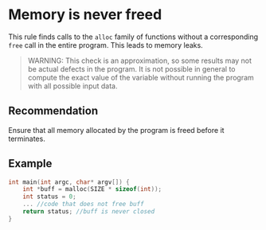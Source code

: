 # Memory is never freed
This rule finds calls to the `alloc` family of functions without a corresponding `free` call in the entire program. This leads to memory leaks.

> WARNING: This check is an approximation, so some results may not be actual defects in the program. It is not possible in general to compute the exact value of the variable without running the program with all possible input data.

## Recommendation
Ensure that all memory allocated by the program is freed before it terminates.


## Example

```cpp
int main(int argc, char* argv[]) {
	int *buff = malloc(SIZE * sizeof(int));
	int status = 0;
	... //code that does not free buff
	return status; //buff is never closed
}

```
